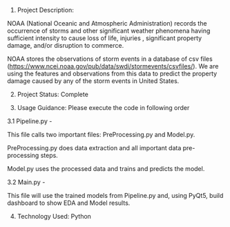 1. Project Description:

NOAA (National Oceanic and Atmospheric Administration) records the occurrence of storms and other significant weather phenomena having sufficient intensity to cause loss of life, injuries
, significant property damage, and/or disruption to commerce.

NOAA stores the observations of storm events in a database of csv files (https://www.ncei.noaa.gov/pub/data/swdi/stormevents/csvfiles/). We are using the features and observations from this 
data to predict the property damage caused by any of the storm events in United States.

2. Project Status: Complete

3. Usage Guidance: Please execute the code in following order

3.1 Pipeline.py - 

This file calls two important files: PreProcessing.py and Model.py.

PreProcessing.py does data extraction and all important data pre-processing steps.

Model.py uses the processed data and trains and predicts the model.

3.2 Main.py - 

This file will use the trained models from Pipeline.py and, using PyQt5, build dashboard to show EDA and Model results.

4. Technology Used: Python

